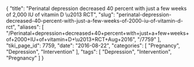 {
    "title": "Perinatal depression decreased 40 percent with just a few weeks of 2,000 IU of vitamin D \u2013 RCT",
    "slug": "perinatal-depression-decreased-40-percent-with-just-a-few-weeks-of-2000-iu-of-vitamin-d-rct",
    "aliases": [
        "/Perinatal+depression+decreased+40+percent+with+just+a+few+weeks+of+2000+IU+of+vitamin+D+\u2013+RCT+Aug+2016",
        "/7759"
    ],
    "tiki_page_id": 7759,
    "date": "2016-08-22",
    "categories": [
        "Pregnancy",
        "Depression",
        "Intervention"
    ],
    "tags": [
        "Depression",
        "Intervention",
        "Pregnancy"
    ]
}